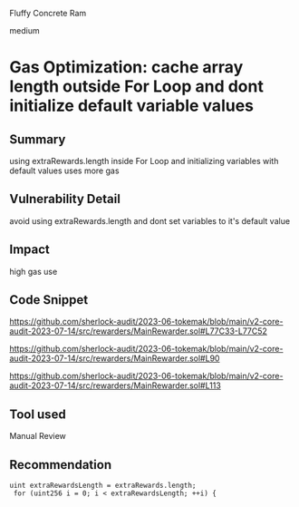 Fluffy Concrete Ram

medium

# Gas Optimization: cache array length outside For Loop and dont initialize default variable values
## Summary
using extraRewards.length inside For Loop and initializing variables with default values uses more gas

## Vulnerability Detail
avoid using extraRewards.length and dont set variables to it's default value

## Impact
high gas use 

## Code Snippet
https://github.com/sherlock-audit/2023-06-tokemak/blob/main/v2-core-audit-2023-07-14/src/rewarders/MainRewarder.sol#L77C33-L77C52

https://github.com/sherlock-audit/2023-06-tokemak/blob/main/v2-core-audit-2023-07-14/src/rewarders/MainRewarder.sol#L90

https://github.com/sherlock-audit/2023-06-tokemak/blob/main/v2-core-audit-2023-07-14/src/rewarders/MainRewarder.sol#L113

## Tool used

Manual Review

## Recommendation
```solidity
uint extraRewardsLength = extraRewards.length;
 for (uint256 i = 0; i < extraRewardsLength; ++i) {
``` 